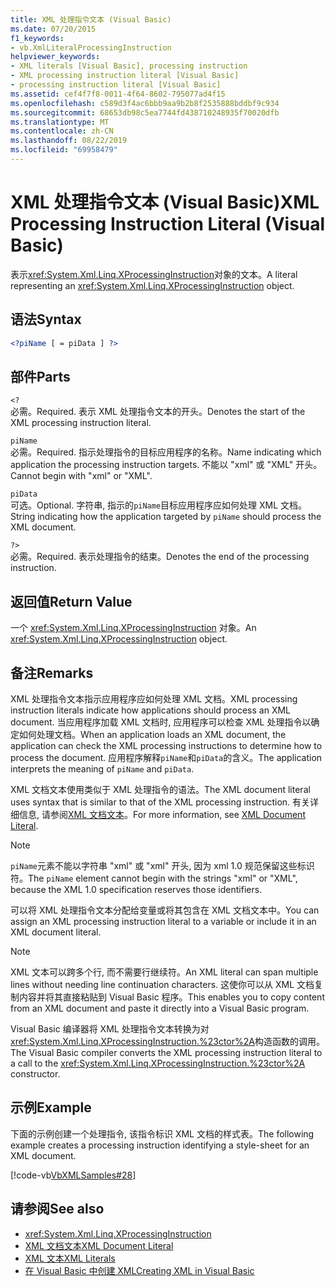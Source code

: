 ```yaml
---
title: XML 处理指令文本 (Visual Basic)
ms.date: 07/20/2015
f1_keywords:
- vb.XmlLiteralProcessingInstruction
helpviewer_keywords:
- XML literals [Visual Basic], processing instruction
- XML processing instruction literal [Visual Basic]
- processing instruction literal [Visual Basic]
ms.assetid: cef4f7f8-0011-4f64-8602-795077ad4f15
ms.openlocfilehash: c589d3f4ac6bbb9aa9b2b8f2535888bddbf9c934
ms.sourcegitcommit: 68653db98c5ea7744fd438710248935f70020dfb
ms.translationtype: MT
ms.contentlocale: zh-CN
ms.lasthandoff: 08/22/2019
ms.locfileid: "69958479"
---
```

# <a name="xml-processing-instruction-literal-visual-basic"></a><span data-ttu-id="6b1d6-102">XML 处理指令文本 (Visual Basic)</span><span class="sxs-lookup"><span data-stu-id="6b1d6-102">XML Processing Instruction Literal (Visual Basic)</span></span>
<span data-ttu-id="6b1d6-103">表示<xref:System.Xml.Linq.XProcessingInstruction>对象的文本。</span><span class="sxs-lookup"><span data-stu-id="6b1d6-103">A literal representing an <xref:System.Xml.Linq.XProcessingInstruction> object.</span></span>  
  
## <a name="syntax"></a><span data-ttu-id="6b1d6-104">语法</span><span class="sxs-lookup"><span data-stu-id="6b1d6-104">Syntax</span></span>  
  
```xml  
<?piName [ = piData ] ?>  
```  
  
## <a name="parts"></a><span data-ttu-id="6b1d6-105">部件</span><span class="sxs-lookup"><span data-stu-id="6b1d6-105">Parts</span></span>  
 `<?`  
 <span data-ttu-id="6b1d6-106">必需。</span><span class="sxs-lookup"><span data-stu-id="6b1d6-106">Required.</span></span> <span data-ttu-id="6b1d6-107">表示 XML 处理指令文本的开头。</span><span class="sxs-lookup"><span data-stu-id="6b1d6-107">Denotes the start of the XML processing instruction literal.</span></span>  
  
 `piName`  
 <span data-ttu-id="6b1d6-108">必需。</span><span class="sxs-lookup"><span data-stu-id="6b1d6-108">Required.</span></span> <span data-ttu-id="6b1d6-109">指示处理指令的目标应用程序的名称。</span><span class="sxs-lookup"><span data-stu-id="6b1d6-109">Name indicating which application the processing instruction targets.</span></span> <span data-ttu-id="6b1d6-110">不能以 "xml" 或 "XML" 开头。</span><span class="sxs-lookup"><span data-stu-id="6b1d6-110">Cannot begin with "xml" or "XML".</span></span>  
  
 `piData`  
 <span data-ttu-id="6b1d6-111">可选。</span><span class="sxs-lookup"><span data-stu-id="6b1d6-111">Optional.</span></span> <span data-ttu-id="6b1d6-112">字符串, 指示的`piName`目标应用程序应如何处理 XML 文档。</span><span class="sxs-lookup"><span data-stu-id="6b1d6-112">String indicating how the application targeted by `piName` should process the XML document.</span></span>  
  
 `?>`  
 <span data-ttu-id="6b1d6-113">必需。</span><span class="sxs-lookup"><span data-stu-id="6b1d6-113">Required.</span></span> <span data-ttu-id="6b1d6-114">表示处理指令的结束。</span><span class="sxs-lookup"><span data-stu-id="6b1d6-114">Denotes the end of the processing instruction.</span></span>  
  
## <a name="return-value"></a><span data-ttu-id="6b1d6-115">返回值</span><span class="sxs-lookup"><span data-stu-id="6b1d6-115">Return Value</span></span>  
 <span data-ttu-id="6b1d6-116">一个 <xref:System.Xml.Linq.XProcessingInstruction> 对象。</span><span class="sxs-lookup"><span data-stu-id="6b1d6-116">An <xref:System.Xml.Linq.XProcessingInstruction> object.</span></span>  
  
## <a name="remarks"></a><span data-ttu-id="6b1d6-117">备注</span><span class="sxs-lookup"><span data-stu-id="6b1d6-117">Remarks</span></span>  
 <span data-ttu-id="6b1d6-118">XML 处理指令文本指示应用程序应如何处理 XML 文档。</span><span class="sxs-lookup"><span data-stu-id="6b1d6-118">XML processing instruction literals indicate how applications should process an XML document.</span></span> <span data-ttu-id="6b1d6-119">当应用程序加载 XML 文档时, 应用程序可以检查 XML 处理指令以确定如何处理文档。</span><span class="sxs-lookup"><span data-stu-id="6b1d6-119">When an application loads an XML document, the application can check the XML processing instructions to determine how to process the document.</span></span> <span data-ttu-id="6b1d6-120">应用程序解释`piName`和`piData`的含义。</span><span class="sxs-lookup"><span data-stu-id="6b1d6-120">The application interprets the meaning of `piName` and `piData`.</span></span>  
  
 <span data-ttu-id="6b1d6-121">XML 文档文本使用类似于 XML 处理指令的语法。</span><span class="sxs-lookup"><span data-stu-id="6b1d6-121">The XML document literal uses syntax that is similar to that of the XML processing instruction.</span></span> <span data-ttu-id="6b1d6-122">有关详细信息, 请参阅[XML 文档文本](../../../visual-basic/language-reference/xml-literals/xml-document-literal.md)。</span><span class="sxs-lookup"><span data-stu-id="6b1d6-122">For more information, see [XML Document Literal](../../../visual-basic/language-reference/xml-literals/xml-document-literal.md).</span></span>  
  
> [!NOTE]
> <span data-ttu-id="6b1d6-123">`piName`元素不能以字符串 "xml" 或 "xml" 开头, 因为 xml 1.0 规范保留这些标识符。</span><span class="sxs-lookup"><span data-stu-id="6b1d6-123">The `piName` element cannot begin with the strings "xml" or "XML", because the XML 1.0 specification reserves those identifiers.</span></span>  
  
 <span data-ttu-id="6b1d6-124">可以将 XML 处理指令文本分配给变量或将其包含在 XML 文档文本中。</span><span class="sxs-lookup"><span data-stu-id="6b1d6-124">You can assign an XML processing instruction literal to a variable or include it in an XML document literal.</span></span>  
  
> [!NOTE]
> <span data-ttu-id="6b1d6-125">XML 文本可以跨多个行, 而不需要行继续符。</span><span class="sxs-lookup"><span data-stu-id="6b1d6-125">An XML literal can span multiple lines without needing line continuation characters.</span></span> <span data-ttu-id="6b1d6-126">这使你可以从 XML 文档复制内容并将其直接粘贴到 Visual Basic 程序。</span><span class="sxs-lookup"><span data-stu-id="6b1d6-126">This enables you to copy content from an XML document and paste it directly into a Visual Basic program.</span></span>  
  
 <span data-ttu-id="6b1d6-127">Visual Basic 编译器将 XML 处理指令文本转换为对<xref:System.Xml.Linq.XProcessingInstruction.%23ctor%2A>构造函数的调用。</span><span class="sxs-lookup"><span data-stu-id="6b1d6-127">The Visual Basic compiler converts the XML processing instruction literal to a call to the <xref:System.Xml.Linq.XProcessingInstruction.%23ctor%2A> constructor.</span></span>  
  
## <a name="example"></a><span data-ttu-id="6b1d6-128">示例</span><span class="sxs-lookup"><span data-stu-id="6b1d6-128">Example</span></span>  
 <span data-ttu-id="6b1d6-129">下面的示例创建一个处理指令, 该指令标识 XML 文档的样式表。</span><span class="sxs-lookup"><span data-stu-id="6b1d6-129">The following example creates a processing instruction identifying a style-sheet for an XML document.</span></span>  
  
 [!code-vb[VbXMLSamples#28](~/samples/snippets/visualbasic/VS_Snippets_VBCSharp/VbXMLSamples/VB/XMLSamples13.vb#28)]  
  
## <a name="see-also"></a><span data-ttu-id="6b1d6-130">请参阅</span><span class="sxs-lookup"><span data-stu-id="6b1d6-130">See also</span></span>

- <xref:System.Xml.Linq.XProcessingInstruction>
- [<span data-ttu-id="6b1d6-131">XML 文档文本</span><span class="sxs-lookup"><span data-stu-id="6b1d6-131">XML Document Literal</span></span>](../../../visual-basic/language-reference/xml-literals/xml-document-literal.md)
- [<span data-ttu-id="6b1d6-132">XML 文本</span><span class="sxs-lookup"><span data-stu-id="6b1d6-132">XML Literals</span></span>](../../../visual-basic/language-reference/xml-literals/index.md)
- [<span data-ttu-id="6b1d6-133">在 Visual Basic 中创建 XML</span><span class="sxs-lookup"><span data-stu-id="6b1d6-133">Creating XML in Visual Basic</span></span>](../../../visual-basic/programming-guide/language-features/xml/creating-xml.md)
